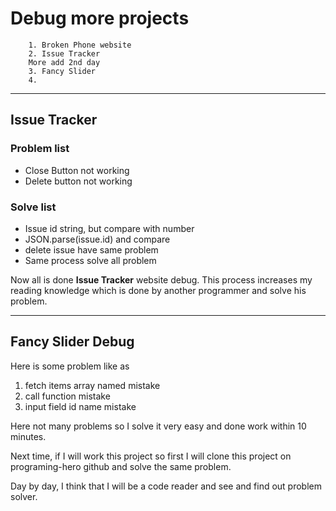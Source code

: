 # Debug more projects 
        1. Broken Phone website
        2. Issue Tracker
        More add 2nd day
        3. Fancy Slider
        4.

-----
## Issue Tracker
 
### Problem list
- Close Button not working
- Delete button not working

### Solve list
- Issue id string, but compare with number
- JSON.parse(issue.id) and compare
- delete issue have same problem
- Same process solve all problem

Now all is done **Issue Tracker** website debug. This process increases my reading knowledge which is done by another programmer and solve his problem.

-----
## Fancy Slider Debug

Here is some problem like as 
1. fetch items array named mistake
2. call function mistake
3. input field id name mistake

Here not many problems so I solve it very easy and done work within 10 minutes.

Next time, if I will work this project so first I will clone this project on programing-hero github and solve the same problem.

Day by day, I think that I will be a code reader and see and find out problem solver.

